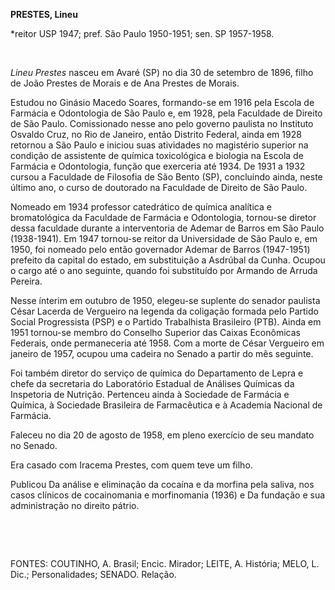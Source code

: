 **PRESTES, Lineu**

\*reitor USP 1947; pref. São Paulo 1950-1951; sen. SP 1957-1958.

 

*Lineu Prestes* nasceu em Avaré (SP) no dia 30 de setembro de 1896,
filho de João Prestes de Morais e de Ana Prestes de Morais.

Estudou no Ginásio Macedo Soares, formando-se em 1916 pela Escola de
Farmácia e Odontologia de São Paulo e, em 1928, pela Faculdade de
Direito de São Paulo. Comissionado nesse ano pelo governo paulista no
Instituto Osvaldo Cruz, no Rio de Janeiro, então Distrito Federal, ainda
em 1928 retornou a São Paulo e iniciou suas atividades no magistério
superior na condição de assistente de química toxicológica e biologia na
Escola de Farmácia e Odontologia, função que exerceria até 1934. De 1931
a 1932 cursou a Faculdade de Filosofia de São Bento (SP), concluindo
ainda, neste último ano, o curso de doutorado na Faculdade de Direito de
São Paulo.

Nomeado em 1934 professor catedrático de química analítica e
bromatológica da Faculdade de Farmácia e Odontologia, tornou-se diretor
dessa faculdade durante a interventoria de Ademar de Barros em São Paulo
(1938-1941). Em 1947 tornou-se reitor da Universidade de São Paulo e, em
1950, foi nomeado pelo então governador Ademar de Barros (1947-1951)
prefeito da capital do estado, em substituição a Asdrúbal da Cunha.
Ocupou o cargo até o ano seguinte, quando foi substituído por Armando de
Arruda Pereira.

Nesse ínterim em outubro de 1950, elegeu-se suplente do senador paulista
César Lacerda de Vergueiro na legenda da coligação formada pelo Partido
Social Progressista (PSP) e o Partido Trabalhista Brasileiro (PTB).
Ainda em 1951 tornou-se membro do Conselho Superior das Caixas
Econômicas Federais, onde permaneceria até 1958. Com a morte de César
Vergueiro em janeiro de 1957, ocupou uma cadeira no Senado a partir do
mês seguinte.

Foi também diretor do serviço de química do Departamento de Lepra e
chefe da secretaria do Laboratório Estadual de Análises Químicas da
Inspetoria de Nutrição. Pertenceu ainda à Sociedade de Farmácia e
Química, à Sociedade Brasileira de Farmacêutica e à Academia Nacional de
Farmácia.

Faleceu no dia 20 de agosto de 1958, em pleno exercício de seu mandato
no Senado.

Era casado com Iracema Prestes, com quem teve um filho.

Publicou Da análise e eliminação da cocaína e da morfina pela saliva,
nos casos clínicos de cocainomania e morfinomania (1936) e Da fundação e
sua administração no direito pátrio.

 

 

FONTES: COUTINHO, A. Brasil; Encic. Mirador; LEITE, A. História; MELO,
L. Dic.; Personalidades; SENADO. Relação.

 
